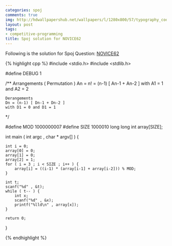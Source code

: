 ```yaml
---
categories: spoj
comments: true
img: http://hdwallpapershub.net/wallpapers/l/1280x800/57/typography_code_javascript_black_background_programmer_syntax_1280x800_56614.jpg
layout: post
tags:
- competitive-programming
title: Spoj solution for NOVICE62
---
```


Following is the solution for Spoj Question: [NOVICE62](http://www.spoj.com/problems/NOVICE62/)

{% highlight cpp %}
#include <stdio.h>
#include <stdlib.h>

#define DEBUG 1

/**
	Arrangements ( Permutation )
	An = n!
	   = (n-1) [ An-1 + An-2 ]
	with A1 = 1 and A2 = 2

	Derangements
	Dn = (n-1) [ Dn-1 + Dn-2 ]
	with D1 = 0 and D1 = 1
*/

#define MOD 1000000007
#define SIZE 1000010
long long int array[SIZE];

int main ( int argc , char * argv[] ) {

	int i = 0;
	array[0] = 0;
	array[1] = 0;
	array[2] = 1;
	for ( i = 3 ; i < SIZE ; i++ ) {
		array[i] = ((i-1) * (array[i-1] + array[i-2])) % MOD;
	}

	int t;
	scanf("%d" , &t);
	while ( t-- ) {
		int x;
		scanf("%d" , &x);
		printf("%lld\n" , array[x]);
	}

	return 0;
}

{% endhighlight %}